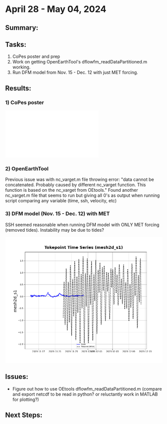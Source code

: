 # April 28 - May 04, 2024

## Summary:

## Tasks:
1) CoPes poster and prep
2) Work on getting OpenEarthTool's dflowfm_readDataPartitioned.m working.
3) Run DFM model from Nov. 15 - Dec. 12 with just MET forcing.

## Results:
### 1) CoPes poster
![CoPes poster)](../Figures/050624meeting/Chiu_CoPes_poster_v2.pdf)

### 2) OpenEarthTool
Previous issue was with nc_varget.m file throwing error: "data cannot be concatenated. Probably caused by different nc_varget function. This function is based on the nc_varget from OEtools." Found another nc_varget.m file that seems to run but giving all 0's as output when running script comparing any variable (time, ssh, velocity, etc)

### 3) DFM model (Nov. 15 - Dec. 12) with MET
SSH seemed reasonable when running DFM model with ONLY MET forcing (removed tides). Instability may be due to tides?

![(SSH)](../Figures/050624meeting/METForcing.png)

## Issues:
- Figure out how to use OEtools dflowfm_readDataPartitioned.m (compare and export netcdf to be read in python? or reluctantly work in MATLAB for plotting?)

## Next Steps:

